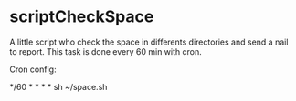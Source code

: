 # scriptCheckSpace

A little script who check the space in differents directories and send a nail to report. This task is done every 60 min with cron.

Cron config:

*/60	*	*	*	*	sh ~/space.sh


